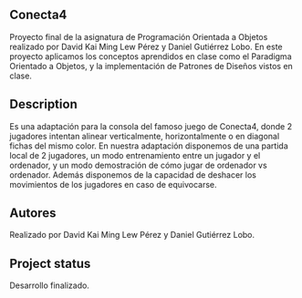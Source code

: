 ## Conecta4
Proyecto final de la asignatura de Programación Orientada a Objetos realizado por David Kai Ming Lew Pérez y Daniel Gutiérrez Lobo. En este proyecto aplicamos los conceptos aprendidos en clase como el Paradigma Orientado a Objetos,
y la implementación de Patrones de Diseños vistos en clase.

## Description
Es una adaptación para la consola del famoso juego de Conecta4, donde 2 jugadores intentan alinear verticalmente, horizontalmente o en diagonal fichas del mismo color. En nuestra adaptación disponemos de una partida local de 2 jugadores, un modo entrenamiento entre un jugador y el ordenador, y un
modo demostración de cómo jugar de ordenador vs ordenador. Además disponemos de la capacidad de deshacer los movimientos de los jugadores en caso de equivocarse.

## Autores
Realizado por David Kai Ming Lew Pérez y Daniel Gutiérrez Lobo.

## Project status
Desarrollo finalizado.
